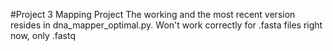 #Project 3 Mapping Project
The working and the most recent version resides in dna_mapper_optimal.py. Won't work correctly for .fasta files right now, only .fastq
